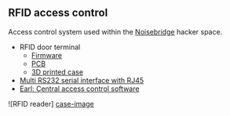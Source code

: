 RFID access control
-------------------

Access control system used within the [Noisebridge] hacker space.

   - RFID door terminal
      * [Firmware](software/firmware/README.md)
      * [PCB](hardware/terminal/README.md)
      * [3D printed case](hardware/terminal-case/README.md)
   - [Multi RS232 serial interface with RJ45](hardware/multi-interface/README.md)
   - [Earl: Central access control software](software/earl/README.md)

![RFID reader] [case-image]

[case-image]: https://github.com/hzeller/rfid-access-control/raw/master/img/rfid-reader-case.png
[Noisebridge]: https://noisebridge.net/
